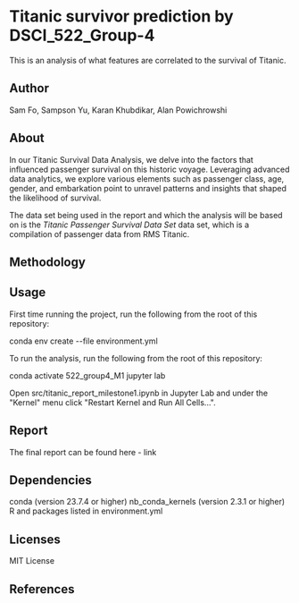 # Titanic survivor prediction by DSCI_522_Group-4

This is an analysis of what features are correlated to the survival of Titanic.

## Author

Sam Fo, Sampson Yu, Karan Khubdikar, Alan Powichrowshi

## About

In our Titanic Survival Data Analysis, we delve into the factors that influenced passenger survival on this historic voyage. Leveraging advanced data analytics, we explore various elements such as passenger class, age, gender, and embarkation point to unravel patterns and insights that shaped the likelihood of survival.

The data set being used in the report and which the analysis will be based on is the *Titanic Passenger Survival Data Set* data set, which is a compilation of passenger data from RMS Titanic.

## Methodology

## Usage

First time running the project, run the following from the root of this repository:

conda env create --file environment.yml

To run the analysis, run the following from the root of this repository:

conda activate 522_group4_M1
jupyter lab 

Open src/titanic_report_milestone1.ipynb in Jupyter Lab and under the "Kernel" menu click "Restart Kernel and Run All Cells...".

## Report

The final report can be found here - link

## Dependencies

conda (version 23.7.4 or higher)
nb_conda_kernels (version 2.3.1 or higher)
R and packages listed in environment.yml

## Licenses

MIT License

## References

